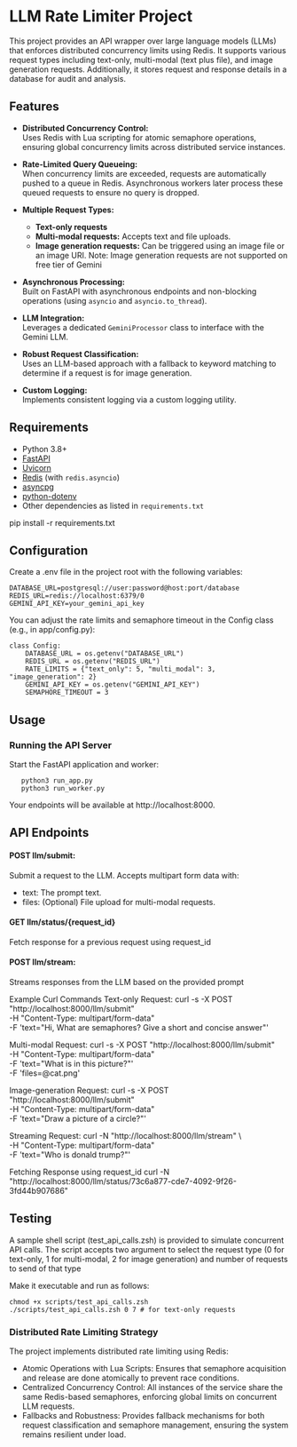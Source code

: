 # LLM Rate Limiter Project

This project provides an API wrapper over large language models (LLMs) that enforces distributed concurrency limits using Redis. It supports various request types including text-only, multi-modal (text plus file), and image generation requests. Additionally, it stores request and response details in a database for audit and analysis.

## Features

- **Distributed Concurrency Control:**  
  Uses Redis with Lua scripting for atomic semaphore operations, ensuring global concurrency limits across distributed service instances.

- **Rate-Limited Query Queueing:**  
  When concurrency limits are exceeded, requests are automatically pushed to a queue in Redis. Asynchronous workers later process these queued requests to ensure no query is dropped.

- **Multiple Request Types:**  
  - **Text-only requests**
  - **Multi-modal requests:** Accepts text and file uploads.
  - **Image generation requests:** Can be triggered using an image file or an image URI.
Note: Image generation requests are not supported on free tier of Gemini

- **Asynchronous Processing:**  
  Built on FastAPI with asynchronous endpoints and non-blocking operations (using `asyncio` and `asyncio.to_thread`).

- **LLM Integration:**  
  Leverages a dedicated `GeminiProcessor` class to interface with the Gemini LLM.

- **Robust Request Classification:**  
  Uses an LLM-based approach with a fallback to keyword matching to determine if a request is for image generation.

- **Custom Logging:**  
  Implements consistent logging via a custom logging utility.

## Requirements

- Python 3.8+
- [FastAPI](https://fastapi.tiangolo.com/)
- [Uvicorn](https://www.uvicorn.org/)
- [Redis](https://redis.io/) (with `redis.asyncio`)
- [asyncpg](https://github.com/MagicStack/asyncpg)
- [python-dotenv](https://github.com/theskumar/python-dotenv)
- Other dependencies as listed in `requirements.txt`

pip install -r requirements.txt
## Configuration
Create a .env file in the project root with the following variables:

```
DATABASE_URL=postgresql://user:password@host:port/database
REDIS_URL=redis://localhost:6379/0
GEMINI_API_KEY=your_gemini_api_key
```

You can adjust the rate limits and semaphore timeout in the Config class (e.g., in app/config.py):

```
class Config:
    DATABASE_URL = os.getenv("DATABASE_URL")
    REDIS_URL = os.getenv("REDIS_URL")
    RATE_LIMITS = {"text_only": 5, "multi_modal": 3, "image_generation": 2}
    GEMINI_API_KEY = os.getenv("GEMINI_API_KEY")
    SEMAPHORE_TIMEOUT = 3
```

## Usage
### Running the API Server
Start the FastAPI application and worker:

```
   python3 run_app.py
   python3 run_worker.py
```

Your endpoints will be available at http://localhost:8000.

## API Endpoints
#### POST llm/submit:
Submit a request to the LLM. Accepts multipart form data with:

 - text: The prompt text.
 - files: (Optional) File upload for multi-modal requests.

#### GET llm/status/{request_id}
Fetch response for a previous request using request_id

#### POST llm/stream:
Streams responses from the LLM based on the provided prompt 

Example Curl Commands
Text-only Request:
curl -s -X POST "http://localhost:8000/llm/submit" \
       -H "Content-Type: multipart/form-data" \
       -F 'text="Hi, What are semaphores? Give a short and concise answer"'

Multi-modal Request:
curl -s -X POST "http://localhost:8000/llm/submit" \
       -H "Content-Type: multipart/form-data" \
       -F 'text="What is in this picture?"' \
       -F 'files=@cat.png'

Image-generation Request:
curl -s -X POST "http://localhost:8000/llm/submit" \
       -H "Content-Type: multipart/form-data" \
       -F 'text="Draw a picture of a circle?"' 

Streaming Request:
 curl -N "http://localhost:8000/llm/stream" \           
     -H "Content-Type: multipart/form-data" \
     -F 'text="Who is donald trump?"'

Fetching Response using request_id
curl -N "http://localhost:8000/llm/status/73c6a877-cde7-4092-9f26-3fd44b907686"  

## Testing
A sample shell script (test_api_calls.zsh) is provided to simulate concurrent API calls. The script accepts two argument to select the request type (0 for text-only, 1 for multi-modal, 2 for image generation) and number of requests to send of that type 

Make it executable and run as follows:
```
chmod +x scripts/test_api_calls.zsh
./scripts/test_api_calls.zsh 0 7 # for text-only requests
```

### Distributed Rate Limiting Strategy
The project implements distributed rate limiting using Redis:

- Atomic Operations with Lua Scripts:
Ensures that semaphore acquisition and release are done atomically to prevent race conditions.
- Centralized Concurrency Control:
All instances of the service share the same Redis-based semaphores, enforcing global limits on concurrent LLM requests.
- Fallbacks and Robustness:
Provides fallback mechanisms for both request classification and semaphore management, ensuring the system remains resilient under load.






